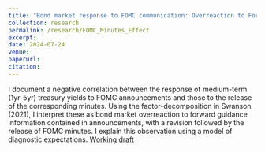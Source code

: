 ```yaml
---
title: "Bond market response to FOMC communication: Overreaction to Forward Guidance and Diagnostic Expectations"
collection: research
permalink: /research/FOMC_Minutes_Effect
excerpt: 
date: 2024-07-24
venue: 
paperurl:
citation: 
---
```


I document a negative correlation between the response of medium-term (1yr-5yr) treasury yields to FOMC announcements and those to the release of the corresponding minutes. Using the factor-decomposition in Swanson (2021), I interpret these as bond market overreaction to forward guidance information contained in announcements, with a revision followed by the release of FOMC minutes. I explain this observation using a model of diagnostic expectations.
[Working draft](http://ssm-econ.github.io/files/Minutes_effect_Overreaction.pdf)





